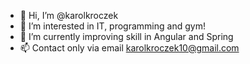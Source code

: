 - 👋 Hi, I’m @karolkroczek
- 👀 I’m interested in IT, programming and gym!
- 🌱 I’m currently improving skill in Angular and Spring 
- 📫 Contact only via email karolkroczek10@gmail.com

<!---
karolkroczek/karolkroczek is a ✨ special ✨ repository because its `README.md` (this file) appears on your GitHub profile.
You can click the Preview link to take a look at your changes.
--->
